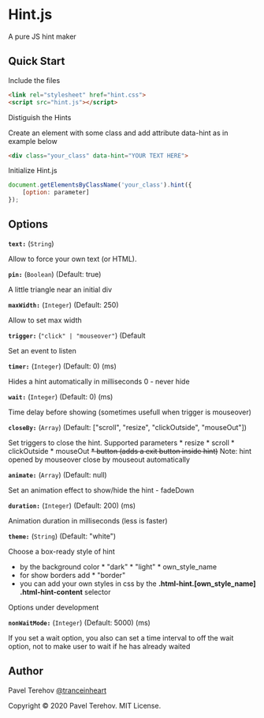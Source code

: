 # Hint.js
A pure JS hint maker

## Quick Start

Include the files

```html
<link rel="stylesheet" href="hint.css">
<script src="hint.js"></script>
```

Distiguish the Hints

Create an element with some class and add attribute data-hint as in example below

```html
<div class="your_class" data-hint="YOUR TEXT HERE">
```

Initialize Hint.js

```js
document.getElementsByClassName('your_class').hint({
    [option: parameter]
});
```

## Options

**`text:`** (`String`)

Allow to force your own text (or HTML).

**`pin:`** (`Boolean`) (Default: true)

A little triangle near an initial div

**`maxWidth:`** (`Integer`) (Default: 250)

Allow to set max width

**`trigger:`** (`"click" | "mouseover"`) (Default

Set an event to listen

**`timer:`** (`Integer`) (Default: 0) (ms)

Hides a hint automatically in milliseconds
0 - never hide

**`wait:`** (`Integer`) (Default: 0) (ms)

Time delay before showing (sometimes usefull when trigger is mouseover)

**`closeBy:`** (`Array`) (Default: ["scroll", "resize", "clickOutside", "mouseOut"])

Set triggers to close the hint.
    Supported parameters
       * resize
       * scroll
       * clickOutside
       * mouseOut
       ~~* button (adds a exit button inside hint)~~
Note: hint opened by mouseover close by mouseout automatically

**`animate:`** (`Array`) (Default: null)

Set an animation effect to show/hide the hint
    - fadeDown

**`duration:`** (`Integer`) (Default: 200) (ms)

Animation duration in milliseconds (less is faster)

**`theme:`** (`String`) (Default: "white")

Choose a box-ready style of hint
  * by the background color
        * "dark"
        * "light"
        * own_style_name
  * for show borders add
        * "border"
  * you can add your own styles in css by the **.html-hint.[own_style_name] .html-hint-content** selector

Options under development

**`nonWaitMode:`** (`Integer`) (Default: 5000) (ms)

If you set a wait option, you also can set a time interval to off the wait option, not to make user to wait if he has already waited


## Author

Pavel Terehov [@tranceinheart](https://instagram.com/tranceinheart)

Copyright &copy; 2020 Pavel Terehov. MIT License.
